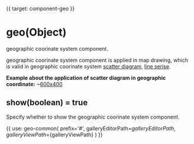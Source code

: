 {{ target: component-geo }}

# geo(Object)

geographic coorinate system component.

geographic coorinate system component is applied in map drawing, which is valid in geographic coorinate system [scatter diagram](~series-scatter), [line serise](~series-lines). 

**Example about the application of scatter diagram in geographic coordinate:**
~[600x400](${galleryViewPath}scatter-map&edit=1&reset=1)

## show(boolean) = true

Specify whether to show the geographic coorinate system component.

{{ use: geo-common(
    prefix='#',
    galleryEditorPath=${galleryEditorPath},
    galleryViewPath=${galleryViewPath}
) }}